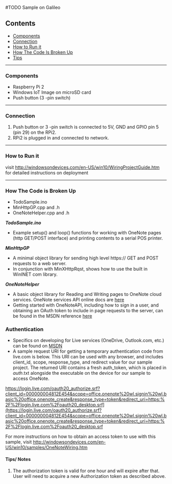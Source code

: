 #TODO Sample on Galileo

## Contents
- [Components](#components)
- [Connection](#Connection)
- [How to Run it](#how-to-run-it)
- [How The Code Is Broken Up](#how-the-code-is-broken-up)
- [Tips](#tips)

---

### Components
- Raspberry Pi 2
- Windows IoT Image on microSD card
- Push button (3 -pin switch)

---

### Connection

1. Push button or 3 -pin switch is connected to 5V, GND and GPIO pin 5 (pin 29) on the RPi2.
1. RPi2 is plugged in and connected to network.



---

### How to Run it

visit http://windowsondevices.com/en-US/win10/WiringProjectGuide.htm for detailed instructions on deployment

---

### How The Code is Broken Up
- TodoSample.ino
- MinHttpGP.cpp and .h
- OneNoteHelper.cpp and .h

**_TodoSample.ino_**

- 	Example setup() and loop() functions for working with OneNote pages (http GET/POST interface) and printing contents to a serial POS printer.

**_MinHttpGP_**

- 	A minimal object library for sending high level https:// GET and POST requests to a web server.  
-	In conjunction with MinXHttpRqst, shows how to use the built in WinINET com library.

**_OneNoteHelper_**

- 	A basic object library for Reading and Writing pages to OneNote cloud services.  OneNote services API online docs are [here](http://dev.onenote.com/docs) 
-	Getting started with OneNoteAPI, including how to sign in a user, and obtaining an OAuth token to include in page requests to the server, can be found in the MSDN reference [here](http://msdn.microsoft.com/en-us/library/office/dn575425(v=office.15).aspx) 


### Authentication

-	Specifics on developing for Live services (OneDrive, Outlook.com, etc.) can be found on [MSDN](http://msdn.microsoft.com/en-us/library/hh243641.aspx) 
-	A sample request URI for getting a temporary authentication code from live.com is below. This URI can be used with any browser, and includes client_id, scope, response_type, and redirect value for our sample project. The returned URI contains a fresh auth_token, which is placed in $auth$.txt alongside the executable on the device for our sample to access OneNote. 

https://login.live.com/oauth20_authorize.srf?client_id=000000004812E454&scope=office.onenote%20wl.signin%20wl.basic%20office.onenote_create&response_type=token&redirect_uri=https:%2F%2Flogin.live.com%2Foauth20_desktop.srf](https://login.live.com/oauth20_authorize.srf?client_id=000000004812E454&scope=office.onenote%20wl.signin%20wl.basic%20office.onenote_create&response_type=token&redirect_uri=https:%2F%2Flogin.live.com%2Foauth20_desktop.srf

For more instructions on how to obtain an access token to use with this sample, visit http://windowsondevices.com/en-US/win10/samples/OneNoteWiring.htm

#### Tips/ Notes
1. The authorization token is valid for one hour and will expire after that. User will need to acquire a new Authorization token as described above.
